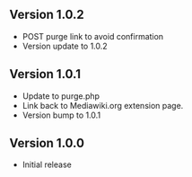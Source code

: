 ## Version 1.0.2

* POST purge link to avoid confirmation
* Version update to 1.0.2

## Version 1.0.1

* Update to purge.php
* Link back to Mediawiki.org extension page.
* Version bump to 1.0.1

## Version 1.0.0
* Initial release